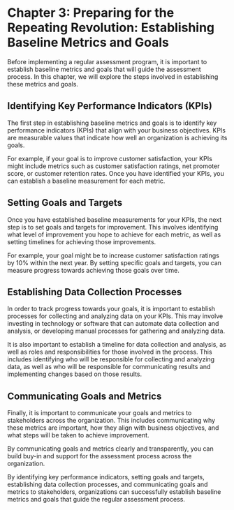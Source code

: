 Chapter 3: Preparing for the Repeating Revolution: Establishing Baseline Metrics and Goals
==========================================================================================

Before implementing a regular assessment program, it is important to establish baseline metrics and goals that will guide the assessment process. In this chapter, we will explore the steps involved in establishing these metrics and goals.

Identifying Key Performance Indicators (KPIs)
---------------------------------------------

The first step in establishing baseline metrics and goals is to identify key performance indicators (KPIs) that align with your business objectives. KPIs are measurable values that indicate how well an organization is achieving its goals.

For example, if your goal is to improve customer satisfaction, your KPIs might include metrics such as customer satisfaction ratings, net promoter score, or customer retention rates. Once you have identified your KPIs, you can establish a baseline measurement for each metric.

Setting Goals and Targets
-------------------------

Once you have established baseline measurements for your KPIs, the next step is to set goals and targets for improvement. This involves identifying what level of improvement you hope to achieve for each metric, as well as setting timelines for achieving those improvements.

For example, your goal might be to increase customer satisfaction ratings by 10% within the next year. By setting specific goals and targets, you can measure progress towards achieving those goals over time.

Establishing Data Collection Processes
--------------------------------------

In order to track progress towards your goals, it is important to establish processes for collecting and analyzing data on your KPIs. This may involve investing in technology or software that can automate data collection and analysis, or developing manual processes for gathering and analyzing data.

It is also important to establish a timeline for data collection and analysis, as well as roles and responsibilities for those involved in the process. This includes identifying who will be responsible for collecting and analyzing data, as well as who will be responsible for communicating results and implementing changes based on those results.

Communicating Goals and Metrics
-------------------------------

Finally, it is important to communicate your goals and metrics to stakeholders across the organization. This includes communicating why these metrics are important, how they align with business objectives, and what steps will be taken to achieve improvement.

By communicating goals and metrics clearly and transparently, you can build buy-in and support for the assessment process across the organization.

By identifying key performance indicators, setting goals and targets, establishing data collection processes, and communicating goals and metrics to stakeholders, organizations can successfully establish baseline metrics and goals that guide the regular assessment process.

